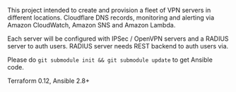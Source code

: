 This project intended to create and provision a fleet of VPN servers in different locations.
Cloudflare DNS records, monitoring and alerting via Amazon CloudWatch, Amazon SNS and Amazon Lambda.


Each server will be configured with IPSec / OpenVPN servers and a RADIUS server to auth users.
RADIUS server needs REST backend to auth users via.

Please do `git submodule init && git submodule update` to get Ansible code.

Terraform 0.12, Ansible 2.8+